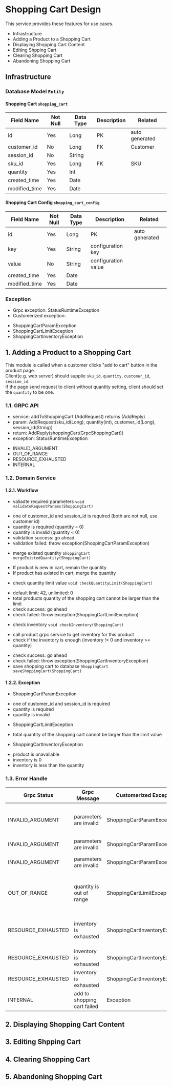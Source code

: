 # Shopping Cart Design
This service provides these features for use cases.
* Infrastructure
* Adding a Product to a Shopping Cart
* Displaying Shopping Cart Content
* Editing Shpping Cart
* Clearing Shopping Cart 
* Abandoning Shopping Cart

## Infrastructure

### Database Model `Entity`

#### Shopping Cart `shopping_cart`
Field Name | Not Null | Data Type | Description | Related
---------- | -------- | --------- | ----------- | -------
id | Yes | Long | PK | auto generated |
customer_id | No | Long | FK | Customer
session_id | No | String |  |
sku_id | Yes | Long | FK | SKU
quantity | Yes | Int | |
created_time | Yes | Date | |
modified_time | Yes | Date | |

#### Shopping Cart Config `shopping_cart_config`
Field Name | Not Null | Data Type | Description | Related
---------- | -------- | --------- | ----------- | -------
id | Yes | Long | PK | auto generated |
key | Yes | String | configuration key | 
value | No | String | configuration value |
created_time | Yes | Date | |
modified_time | Yes | Date | |

### Exception
* Grpc exception: StatusRuntimeException
* Customerized exception:
 - ShoppingCartParamException
 - ShoppingCartLimitException
 - ShoppingCartInventoryException

## 1. Adding a Product to a Shopping Cart
This module is called when a customer clicks "add to cart" button in the product page.  
Client(e.g. web server) should supplie `sku_id`, `quantity`, `customer_id`, `session_id`.  
If the page send request to client without quantity setting, client should set the `quantity` to be one.

### 1.1. GRPC API

* service: addToShoppingCart (AddRequest) returns (AddReply)
* param: AddRequest(sku_id(Long), quantity(int), customer_id(Long), session_id(String))
* return: AddReply(shoppingCart(GrpcShoppingCart))
* exception: StatusRuntimeException
 - INVALID_ARGUMENT
 - OUT_OF_RANGE
 - RESOURCE_EXHAUSTED
 - INTERNAL

### 1.2. Domain Service

#### 1.2.1. Workflow
* valiadte required parameters `void validateRequestParams(ShoppingCart)`
 - one of customer_id and session_id is required (both are not null, use customer id)
 - quantity is required (quantity = 0)
 - quantity is invalid (quantity < 0)
 - validation success: go ahead
 - validation failed: throw exception(ShoppingCartParamException)
* merge existed quantity `ShoppingCart mergeExistedQuantity(ShoppingCart)`
 - If product is new in cart, remain the quantity
 - If product has existed in cart, merge the quantity
* check quantity limit value `void checkQuantityLimit(ShoppingCart)`
 - default limit: 42, unlimited: 0
 - total products quantity of the shopping cart cannot be larger than the limit
 - check success: go ahead
 - check failed: throw exception(ShoppingCartLimitException)
* check inventory `void checkInventory(ShoppingCart)`
 - call product grpc service to get inventory for this product
 - check if the inventory is enough (inventory != 0 and inventory >= quantity)
  * check success: go ahead
  * check failed: throw exception(ShoppingCartInventoryException)
* save shopping cart to database `ShoppingCart saveShoppingCart(ShoppingCart)`

#### 1.2.2. Exception
* ShoppingCartParamException
 - one of customer_id and session_id is required
 - quantity is required
 - quantity is invalid
* ShoppingCartLimitException
 - total quantity of the shopping cart cannot be larger than the limit value
* ShoppingCartInventoryException
 - product is unavailable
 - inventory is 0
 - inventory is less than the quantity

### 1.3. Error Handle

Grpc Status | Grpc Message | Customerized Exception | Customerized Message
----------- | ------------ | ---------------------- | --------------------
INVALID_ARGUMENT | parameters are invalid | ShoppingCartParamException | one of customer_id and session_id is required
INVALID_ARGUMENT | parameters are invalid | ShoppingCartParamException | quantity is required
INVALID_ARGUMENT | parameters are invalid | ShoppingCartParamException | quantity is invalid (quantity < 0)
OUT_OF_RANGE | quantity is out of range | ShoppingCartLimitException | total quantity of the shopping cart cannot be larger than the limit value
RESOURCE_EXHAUSTED | inventory is exhausted | ShoppingCartInventoryException | product is unavailable (from product grpc exception)
RESOURCE_EXHAUSTED | inventory is exhausted | ShoppingCartInventoryException | inventory is 0
RESOURCE_EXHAUSTED | inventory is exhausted | ShoppingCartInventoryException | inventory is less than the quantity
INTERNAL | add to shopping cart failed | Exception | 

## 2. Displaying Shopping Cart Content

## 3. Editing Shpping Cart

## 4. Clearing Shopping Cart 

## 5. Abandoning Shopping Cart
